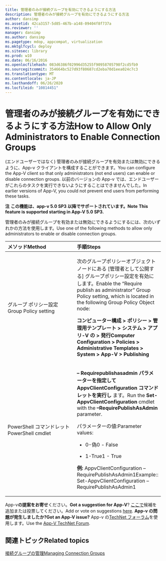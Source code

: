 ```yaml
---
title: 管理者のみが接続グループを有効にできるようにする方法
description: 管理者のみが接続グループを有効にできるようにする方法
author: dansimp
ms.assetid: 42ca3157-5d85-467b-a148-09404f8f737a
ms.reviewer: ''
manager: dansimp
ms.author: dansimp
ms.pagetype: mdop, appcompat, virtualization
ms.mktglfcycl: deploy
ms.sitesec: library
ms.prod: w10
ms.date: 06/16/2016
ms.openlocfilehash: 083d6386f02996d35255f90958705798f2cd5fb9
ms.sourcegitcommit: 354664bc527d93f80687cd2eba70d1eea024c7c3
ms.translationtype: MT
ms.contentlocale: ja-JP
ms.lasthandoff: 06/26/2020
ms.locfileid: "10814451"
---
```

# <span data-ttu-id="cbffb-103">管理者のみが接続グループを有効にできるようにする方法</span><span class="sxs-lookup"><span data-stu-id="cbffb-103">How to Allow Only Administrators to Enable Connection Groups</span></span>


<span data-ttu-id="cbffb-104">(エンドユーザーではなく) 管理者のみが接続グループを有効または無効にできるように、App-v クライアントを構成することができます。</span><span class="sxs-lookup"><span data-stu-id="cbffb-104">You can configure the App-V client so that only administrators (not end users) can enable or disable connection groups.</span></span> <span data-ttu-id="cbffb-105">以前のバージョンの App-v では、エンドユーザーがこれらのタスクを実行できないようにすることはできませんでした。</span><span class="sxs-lookup"><span data-stu-id="cbffb-105">In earlier versions of App-V, you could not prevent end users from performing these tasks.</span></span>

<span data-ttu-id="cbffb-106">**注** 
**この機能は、app-v 5.0 SP3 以降でサポートされています。**</span><span class="sxs-lookup"><span data-stu-id="cbffb-106">**Note**
**This feature is supported starting in App-V 5.0 SP3.**</span></span>

 

<span data-ttu-id="cbffb-107">管理者のみが接続グループを有効または無効にできるようにするには、次のいずれかの方法を使用します。</span><span class="sxs-lookup"><span data-stu-id="cbffb-107">Use one of the following methods to allow only administrators to enable or disable connection groups.</span></span>

<table>
<colgroup>
<col width="50%" />
<col width="50%" />
</colgroup>
<thead>
<tr class="header">
<th align="left"><span data-ttu-id="cbffb-108">メソッド</span><span class="sxs-lookup"><span data-stu-id="cbffb-108">Method</span></span></th>
<th align="left"><span data-ttu-id="cbffb-109">手順</span><span class="sxs-lookup"><span data-stu-id="cbffb-109">Steps</span></span></th>
</tr>
</thead>
<tbody>
<tr class="odd">
<td align="left"><p><span data-ttu-id="cbffb-110">グループ ポリシー設定</span><span class="sxs-lookup"><span data-stu-id="cbffb-110">Group Policy setting</span></span></p></td>
<td align="left"><p><span data-ttu-id="cbffb-111">次のグループポリシーオブジェクトノードにある [管理者として公開する] グループポリシー設定を有効にします。</span><span class="sxs-lookup"><span data-stu-id="cbffb-111">Enable the “Require publish as administrator” Group Policy setting, which is located in the following Group Policy Object node:</span></span></p>
<p><strong><span data-ttu-id="cbffb-112">コンピューター構成 &gt; ポリシー &gt; 管理用テンプレート &gt; システム &gt; アプリ-V の &gt; 発行</span><span class="sxs-lookup"><span data-stu-id="cbffb-112">Computer Configuration &gt; Policies &gt; Administrative Templates &gt; System &gt; App-V &gt; Publishing</span></span></strong></p></td>
</tr>
<tr class="even">
<td align="left"><p><span data-ttu-id="cbffb-113">PowerShell コマンドレット</span><span class="sxs-lookup"><span data-stu-id="cbffb-113">PowerShell cmdlet</span></span></p></td>
<td align="left"><p><span data-ttu-id="cbffb-114"><strong> </strong> <strong> – Requirepublishasadmin パラメーターを指定して AppvClientConfiguration コマンドレットを実行し </strong> ます。</span><span class="sxs-lookup"><span data-stu-id="cbffb-114">Run the <strong>Set-AppvClientConfiguration</strong> cmdlet with the <strong>–RequirePublishAsAdmin</strong> parameter.</span></span></p>
<p><span data-ttu-id="cbffb-115">パラメーターの値:</span><span class="sxs-lookup"><span data-stu-id="cbffb-115">Parameter values:</span></span></p>
<ul>
<li><p><span data-ttu-id="cbffb-116">0-偽</span><span class="sxs-lookup"><span data-stu-id="cbffb-116">0 - False</span></span></p></li>
<li><p><span data-ttu-id="cbffb-117">1-True</span><span class="sxs-lookup"><span data-stu-id="cbffb-117">1 - True</span></span></p></li>
</ul>
<p><strong><span data-ttu-id="cbffb-118">例: </strong> AppvClientConfiguration – RequirePublishAsAdmin1</span><span class="sxs-lookup"><span data-stu-id="cbffb-118">Example:</strong>: Set-AppvClientConfiguration –RequirePublishAsAdmin1</span></span></p></td>
</tr>
</tbody>
</table>

 

<span data-ttu-id="cbffb-119">App-v**の提案をお寄せ**ください。</span><span class="sxs-lookup"><span data-stu-id="cbffb-119">**Got a suggestion for App-V**?</span></span> <span data-ttu-id="cbffb-120">[ここで](http://appv.uservoice.com/forums/280448-microsoft-application-virtualization)候補を追加または投票してください。</span><span class="sxs-lookup"><span data-stu-id="cbffb-120">Add or vote on suggestions [here](http://appv.uservoice.com/forums/280448-microsoft-application-virtualization).</span></span> **<span data-ttu-id="cbffb-121">App-v の問題が発生しましたか?</span><span class="sxs-lookup"><span data-stu-id="cbffb-121">Got an App-V issue?</span></span>** <span data-ttu-id="cbffb-122">App-v の[TechNet フォーラム](https://social.technet.microsoft.com/Forums/home?forum=mdopappv)を使用します。</span><span class="sxs-lookup"><span data-stu-id="cbffb-122">Use the [App-V TechNet Forum](https://social.technet.microsoft.com/Forums/home?forum=mdopappv).</span></span>

## <span data-ttu-id="cbffb-123">関連トピック</span><span class="sxs-lookup"><span data-stu-id="cbffb-123">Related topics</span></span>


[<span data-ttu-id="cbffb-124">接続グループの管理</span><span class="sxs-lookup"><span data-stu-id="cbffb-124">Managing Connection Groups</span></span>](managing-connection-groups51.md)

 

 





